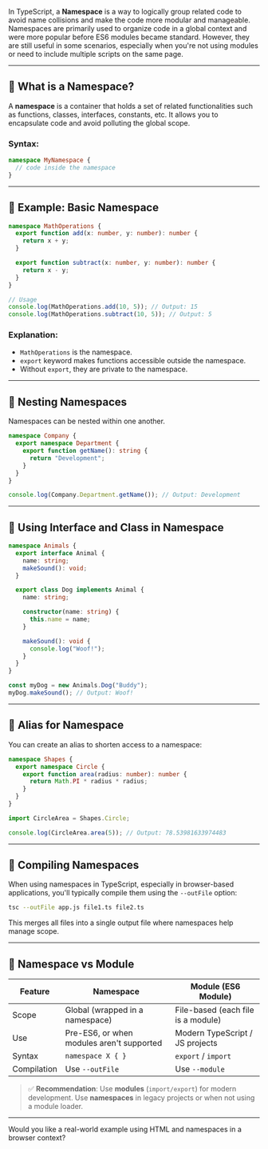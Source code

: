 In TypeScript, a **Namespace** is a way to logically group related code to avoid name collisions and make the code more modular and manageable. Namespaces are primarily used to organize code in a global context and were more popular before ES6 modules became standard. However, they are still useful in some scenarios, especially when you're not using modules or need to include multiple scripts on the same page.

---

## 🔸 What is a Namespace?

A **namespace** is a container that holds a set of related functionalities such as functions, classes, interfaces, constants, etc. It allows you to encapsulate code and avoid polluting the global scope.

### Syntax:

```typescript
namespace MyNamespace {
  // code inside the namespace
}
```

---

## 🔸 Example: Basic Namespace

```typescript
namespace MathOperations {
  export function add(x: number, y: number): number {
    return x + y;
  }

  export function subtract(x: number, y: number): number {
    return x - y;
  }
}

// Usage
console.log(MathOperations.add(10, 5)); // Output: 15
console.log(MathOperations.subtract(10, 5)); // Output: 5
```

### Explanation:

- `MathOperations` is the namespace.
- `export` keyword makes functions accessible outside the namespace.
- Without `export`, they are private to the namespace.

---

## 🔸 Nesting Namespaces

Namespaces can be nested within one another.

```typescript
namespace Company {
  export namespace Department {
    export function getName(): string {
      return "Development";
    }
  }
}

console.log(Company.Department.getName()); // Output: Development
```

---

## 🔸 Using Interface and Class in Namespace

```typescript
namespace Animals {
  export interface Animal {
    name: string;
    makeSound(): void;
  }

  export class Dog implements Animal {
    name: string;

    constructor(name: string) {
      this.name = name;
    }

    makeSound(): void {
      console.log("Woof!");
    }
  }
}

const myDog = new Animals.Dog("Buddy");
myDog.makeSound(); // Output: Woof!
```

---

## 🔸 Alias for Namespace

You can create an alias to shorten access to a namespace:

```typescript
namespace Shapes {
  export namespace Circle {
    export function area(radius: number): number {
      return Math.PI * radius * radius;
    }
  }
}

import CircleArea = Shapes.Circle;

console.log(CircleArea.area(5)); // Output: 78.53981633974483
```

---

## 🔸 Compiling Namespaces

When using namespaces in TypeScript, especially in browser-based applications, you'll typically compile them using the `--outFile` option:

```bash
tsc --outFile app.js file1.ts file2.ts
```

This merges all files into a single output file where namespaces help manage scope.

---

## 🔸 Namespace vs Module

| Feature     | Namespace                                 | Module (ES6 Module)                |
| ----------- | ----------------------------------------- | ---------------------------------- |
| Scope       | Global (wrapped in a namespace)           | File-based (each file is a module) |
| Use         | Pre-ES6, or when modules aren't supported | Modern TypeScript / JS projects    |
| Syntax      | `namespace X { }`                         | `export` / `import`                |
| Compilation | Use `--outFile`                           | Use `--module`                     |

> ✅ **Recommendation**: Use **modules** (`import/export`) for modern development. Use **namespaces** in legacy projects or when not using a module loader.

---

Would you like a real-world example using HTML and namespaces in a browser context?
